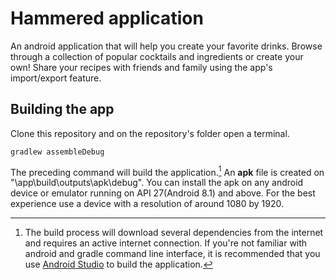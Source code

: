 # Hammered application

An android application that will help you create your favorite drinks. Browse through a collection of popular cocktails and ingredients or create your own! Share your recipes with friends and family using the app's import/export feature.

## Building the app

Clone this repository and on the repository's folder open a terminal.
```
gradlew assembleDebug
```

The preceding command will build the application.[^bignote] An **apk** file is created on "\app\build\outputs\apk\debug". You can install the apk on any android device or emulator running on API 27(Android 8.1) and above. For the best experience use a device with a resolution of around 1080 by 1920. 

[^bignote]: The build process will download several dependencies from the internet and requires an active internet connection. If you're not familiar with android and gradle command line interface, it is recommended that you use [Android Studio](https://developer.android.com/studio) to build the application.
